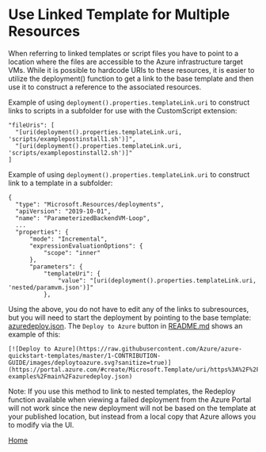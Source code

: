# Use Linked Template for Multiple Resources

When referring to linked templates or script files you have to point to a location where the files are accessible to the Azure infrastructure target VMs.  While it is possible to hardcode URIs to these resources, it is easier to utilize the deployment() function to get a link to the base template and then use it to construct a reference to the associated resources.

Example of using `deployment().properties.templateLink.uri` to construct links to scripts in a subfolder for use with the CustomScript extension:
```
"fileUris": [
  "[uri(deployment().properties.templateLink.uri, 'scripts/examplepostinstall1.sh')]",
  "[uri(deployment().properties.templateLink.uri, 'scripts/examplepostinstall2.sh')]"
]
```

Example of using `deployment().properties.templateLink.uri` to construct link to a template in a subfolder:
```
{
  "type": "Microsoft.Resources/deployments",
  "apiVersion": "2019-10-01",
  "name": "ParameterizedBackendVM-Loop",
  ...
  "properties": {
      "mode": "Incremental",
      "expressionEvaluationOptions": {
          "scope": "inner"
      },
      "parameters": {
          "templateUri": {
              "value": "[uri(deployment().properties.templateLink.uri, 'nested/paramvm.json')]"
          },
```

Using the above, you do not have to edit any of the links to subresources, but you will need to start the deployment by pointing to the base template: [azuredeploy.json](azuredeploy.json). The `Deploy to Azure` button in [README.md](../README.md) shows an example of this:

```
[![Deploy to Azure](https://raw.githubusercontent.com/Azure/azure-quickstart-templates/master/1-CONTRIBUTION-GUIDE/images/deploytoazure.svg?sanitize=true)](https://portal.azure.com/#create/Microsoft.Template/uri/https%3A%2F%2Fraw.githubusercontent.com%2Fhallihan%2Farm-examples%2Fmain%2Fazuredeploy.json)
```

Note: If you use this method to link to nested templates, the Redeploy function available when viewing a failed deployment from the Azure Portal will not work since the new deployment will not be based on the template at your published location, but instead from a local copy that Azure allows you to modify via the UI.

[Home](../README.md)